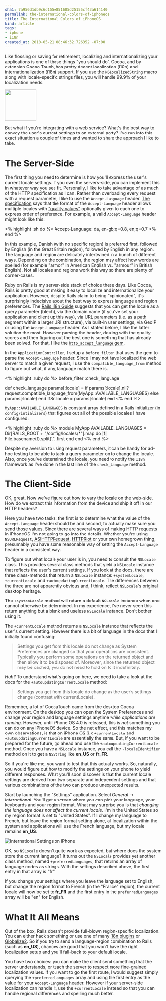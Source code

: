 ```yaml
--- 
sha1: 7a956d1db9c6d155e851605d25155cf43a614140
permalink: the-international-colors-of-iphoneos 
title: The International Colors of iPhoneOS 
kind: article 
tags:
- iphone 
- i18n
created_at: 2010-05-21 08:46:32.726352 -07:00
--- 
```


Like flossing or saving for retirement, localizing
and internationalizing your applications is one of those things "you should
do". Cocoa, and by extension Cocoa Touch, has pretty decent localization
(l10n) and internationalization (i18n) support. If you use the
`NSLocalizedString` macro along with locale-specific strings files, you will
handle 99.9% of your localization needs.


<img src="http://revoir1printemps.canalblog.com/albums/benetton/m-benetton654.jpg" height="100" class="left">


But what if you're integrating with a web service? What's the best way to
convey the user's current settings to an external party? I've run into this
exact situation a couple of times and wanted to share the approach I like to
take.

# The Server-Side #

The first thing you need to determine is how you'll express the user's 
current locale settings. If you own the servers-side, you can implement this in
whatever way you see fit. Personally, I like to take advantage of as much
of the HTTP specification as I can. Rather than overloading every request
with a request parameter, I like to use the `Accept-Language` header.
[The specification](http://www.w3.org/Protocols/rfc2616/rfc2616-sec14.html#sec14.4 "HTTP/1.1: Header Field Definitions")
says that the format of the `Accept-Language` header allows multiple locales with
["quality values"](http://www.w3.org/Protocols/rfc2616/rfc2616-sec3.html#sec3.10 "HTTP/1.1: Protocol Parameters") 
optionally given to each one to express order of preference.
For example, a valid `Accept-Language` header might look like this:

<% highlight :sh do %>
Accept-Language: da, en-gb;q=0.8, en;q=0.7
<% end %>

In this example, Danish (with no specific region) is preferred first, followed
by English (in the Great Britain region), followed by English in any region. The
language and region are delicately intertwined in a bunch of different ways.
Depending on the combination, the region may affect how words are spelled
(for example "armor" in American English vs. "armour" in British English). Not
all locales and regions work this way so there are plenty of corner-cases.

Ruby on Rails is my server-side stack of choice these days. Like Cocoa, Rails
is pretty good at making it easy to localize and internationalize your
application. However, despite Rails claim to being "opinionated", it's
surprisingly indecisive about the best way to express language and region
preferences. The [Rails i18n Guide](http://guides.rubyonrails.org/i18n.html
"Rails Internationalization (I18n) API") suggests that you can get the locale
as a query parameter (blech), via the domain name (if you've set your
application and client up this way), via URL parameters (i.e. as a path
segment within a larger URI structure), via built-in user settings, via GeoIP
or using the `Accept-Language` header. As I stated before, I like the latter
solution the most. However parsing the header, dealing with the quality scores
and then figuring out the best one is something that has already been solved.
For that, I like the [`http_accept_language`
gem](http://rubygems.org/gems/http_accept_language "http_accept_language |
RubyGems.org | your community gem host").

In the `ApplicationController`, I setup a `before_filter` that uses the gem to
parse the `Accept-Language` header. Since I may not have localized the web
server to match a given request, I use the `compatible_language_from` method
to figure out what, if any, language match there is.

<% highlight :ruby do %>
before_filter :check_language

def check_language
  params[:locale] = if params[:locale].nil?
    request.compatible_language_from(MyApp::AVAILABLE_LANGUAGES)
  else
    params[:locale]
  end
  I18n.locale = params[:locale]
end
<% end %>

`MyApp::AVAILABLE_LANGUAGES` is constant array defined in a Rails
initializer (in `config/intializers`) that figures out all of the possible
locales I have configured:

<% highlight :ruby do %>
module MyApp
  AVAILABLE_LANGUAGES = Dir[RAILS_ROOT + "/config/locales/*"].map do |f|
    File.basename(f).split('.').first
  end
end
<% end %>

Despite my aversion to using request parameters, it can be handy for ad-hoc
testing to be able to tack a query parameter on to change the locale. Also,
once you've determined the locale, you need to notify the `I18n` framework
as I've done in the last line of the `check_language` method.

# The Client-Side

OK, great. Now we've figure out how to vary the locale on the web-side. How
do we extract this information from the device and ship it off in our
HTTP headers?

Here you have two tasks: the first is to determine what the value of the
`Accept-Language` header should be and second, to actually make sure you send
those values. Since there are several ways of making HTTP requests in iPhoneOS
I'm not going to go into the details. Whether you're using `NSURLRequest`,
[ASIHTTPRequest](http://allseeing-i.com/ASIHTTPRequest/ "ASIHTTPRequest Documentation - All-Seeing Interactive"),
[HTTPRiot](http://alternateidea.com/blog/articles/2009/7/11/introducing-httpriot-easily-consume-rest-resources-on-the-iphone-and-os-x "AlternateIdea:  Introducing HTTPRiot - Easily Consume REST Resources on the iPhone and OS X")
or your own homegrown thing, presumably you have 
some reasonable way of setting the `Accept-Language` header in a consistent
way.

To figure out what locale your user is in, you need to consult the
`NSLocale` class. This provides several class methods that yield a
`NSLocale` instance that reflects the user's current settings. If you look
at the docs, there are three class-methods that return a `NSLocale` instance:
`+systemLocale`, `+currentLocale` and `+autoupdatingCurrentLocale`. The 
differences between the three are not apparently obvious and, I think, reflect
`NSLocale`'s original desktop heritage.

The `+systemLocale` method will return a default `NSLocale` instance when one
cannot otherwise be determined. In my experience, I've never seen this return
anything but a blank and useless `NSLocale` instance. Don't bother using it.

The `+currentLocale` method returns a `NSLocale` instance that reflects the
user's current setting. However there is a bit of language in the docs that
I initially found confusing:

> Settings you get from this locale do not change as System Preferences are
> changed so that your operations are consistent. Typically you perform some
> operations on the returned object and then allow it to be disposed of.
> Moreover, since the returned object may be cached, you do not need to hold on
> to it indefinitely.

*Huh?* To understand what's going on here, we need to take a look at the docs
for the `+autoupdatingCurrentLocale` method:

> Settings you get from this locale do change as the user’s settings change
> (contrast with currentLocale).

Remember, a lot of CocoaTouch came from the desktop Cocoa environment. On the
desktop you can open the System Preferences and change your region and
language settings anytime *while applications are running.* However, until
iPhone OS 4.0 is released, this is *not* something you can do on any iPhoneOS
device. So the net effect, and this matches my own observations, is that on
iPhone OS 3.x `+currentLocale` and `+autoupdatingCurrentLocale` are
essentially the same. But, if you want to be prepared for the future, go ahead
and use the `+autoupdatingCurrentLocale` method. Once you have a `NSLocale`
instance, you call the `-localeIdentifier` method on it to get a `NSString`
like **en_US** or **fr_FR**.

So if you're like me, you want to test that this actually works. So, naturally,
you would figure out how to modify the settings on your phone to yield 
different responses. What you'll soon discover is that the current locale
settings are derived from two separate and independent settings and that 
various combinations of the two can produce unexpected results.

Start by launching the "Settings" application. Select *General ⇢
International*. You'll get a screen where you can pick your language, your
keyboards and your region format. What may surprise you is that *changing the
language does not affect the current locale.* I'm in the United States so my
region format is set to "United States". If I change my language to French,
but leave the region format setting alone, all localization within the system
and applications will use the French language, but my locale remains
**en_US**.

![International Settings on iPhone](/images/2010/05/international-iphone.jpg)

OK, so `NSLocale` doesn't quite work as expected, but where does the system
store the current language? It turns out the `NSLocale` provides yet another
class method, named `+preferredLanguages`, that returns an array of language
codes as strings. With the settings described above, the first entry in that
array is "fr".

If you change your settings where you leave the language set to English, but
change the region format to French (in the "France" region), the current locale
will now be set to **fr_FR** and the first entry in the `preferredLanguages`
array will be "en" for English.

# What It All Means #

Out of the box, Rails doesn't provide full-blown region-specific localization.
You can either hack something or use one of many [i18n plugins](http://rails-i18n.org/wiki "Rails I18n")
or [Globalize2](http://github.com/joshmh/globalize2 "joshmh's globalize2 at master - GitHub").
So if you try to send a language-region combination to Rails (such as **en_US**),
chances are good that you won't have the right localization setup and you'll
fall-back to your default locale.

You have two choices: you can make the client send something that the server
understands, or teach the server to respect more fine-grained localization
values. If you want to go the first route, I would suggest simply querying the
`+preferredLanguages` array and using the first entry as the value for your
`Accept-Language` header. However if your server-side localization can handle
it, use the `+currentLocale` instead so that you can handle regional
differences and spelling much better.

